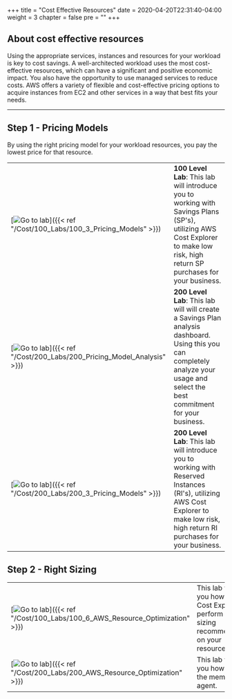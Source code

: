 +++
title = "Cost Effective Resources"
date = 2020-04-20T22:31:40-04:00
weight = 3
chapter = false
pre = ""
+++
## About cost effective resources
Using the appropriate services, instances and resources for your workload is key to cost savings. A well-architected workload uses the most cost-effective resources, which can have a significant and positive economic impact. You also have the opportunity to use managed services to reduce costs.
AWS offers a variety of flexible and cost-effective pricing options to acquire instances from EC2 and other services in a way that best fits your needs.


---

## Step 1 - Pricing Models
By using the right pricing model for your workload resources, you pay the lowest price for that resource.

| | |
|---|---|
| [![Go to lab](/Common/images/gotolab.png)]({{< ref "/Cost/100_Labs/100_3_Pricing_Models" >}}) | **100 Level Lab**:  This lab will introduce you to working with Savings Plans (SP's), utilizing AWS Cost Explorer to make low risk, high return SP purchases for your business. |
| [![Go to lab](/Common/images/gotolab.png)]({{< ref "/Cost/200_Labs/200_Pricing_Model_Analysis" >}}) | **200 Level Lab**:  This lab will will create a Savings Plan analysis dashboard. Using this you can completely analyze your usage and select the best commitment for your business. |
| [![Go to lab](/Common/images/gotolab.png)]({{< ref "/Cost/200_Labs/200_3_Pricing_Models" >}})| **200 Level Lab**:  This lab will introduce you to working with Reserved Instances (RI's), utilizing AWS Cost Explorer to make low risk, high return RI purchases for your business. |



## Step 2 - Right Sizing

| | |
| --- | --- |
| [![Go to lab](/Common/images/100lab.png)]({{< ref "/Cost/100_Labs/100_6_AWS_Resource_Optimization" >}}) | This lab will show you how to use Cost Explorer to perform right sizing recommendations on your resources. |
| [![Go to lab](/Common/images/200lab.png)]({{< ref "/Cost/200_Labs/200_AWS_Resource_Optimization" >}}) | This lab will show you how to install the memory agent. |

